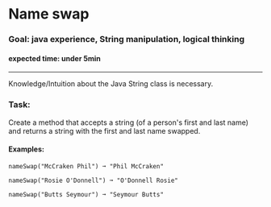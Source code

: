 # Name swap
### Goal: java experience, String manipulation, logical thinking

#### expected time: under 5min

---

Knowledge/Intuition about the Java String class is necessary.

### Task:

Create a method that accepts a string (of a person's first and last name) and returns a string with the first and last name swapped.

#### Examples:

    nameSwap("McCraken Phil") ➞ "Phil McCraken"
    
    nameSwap("Rosie O'Donnell") ➞ "O'Donnell Rosie"
    
    nameSwap("Butts Seymour") ➞ "Seymour Butts"